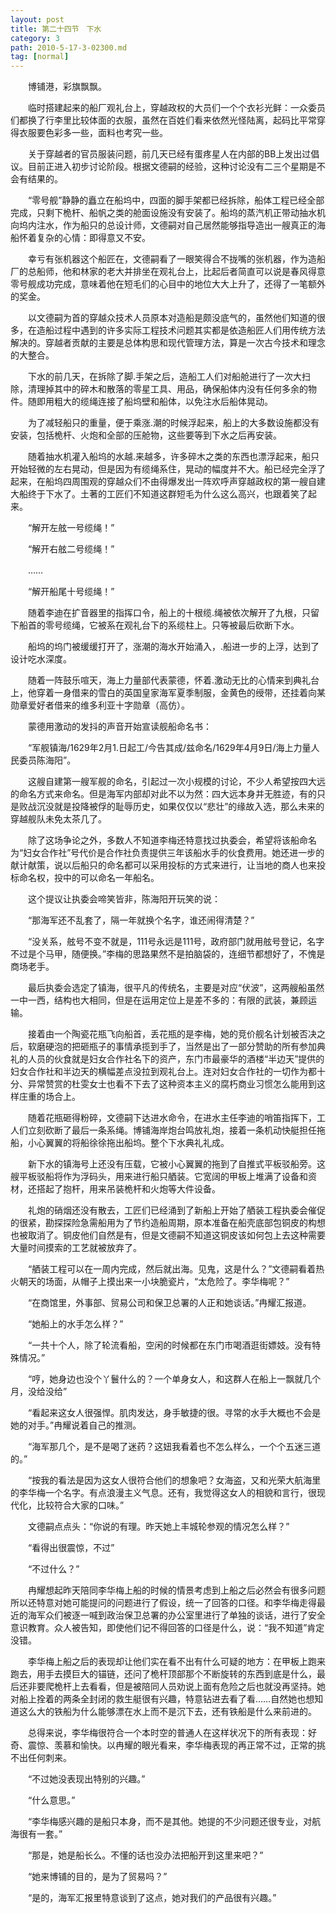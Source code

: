 ```yaml
---
layout: post
title: 第二十四节　下水
category: 3
path: 2010-5-17-3-02300.md
tag: [normal]
---
```


　　博铺港，彩旗飘飘。

　　临时搭建起来的船厂观礼台上，穿越政权的大员们一个个衣衫光鲜：一众委员们都换了行李里比较体面的衣服，虽然在百姓们看来依然光怪陆离，起码比平常穿得衣服要色彩多一些，面料也考究一些。

　　关于穿越者的官员服装问题，前几天已经有蛋疼星人在内部的BB上发出过倡议。目前正进入初步讨论阶段。根据文德嗣的经验，这种讨论没有二三个星期是不会有结果的。

　　“零号舰”静静的矗立在船坞中，四面的脚手架都已经拆除，船体工程已经全部完成，只剩下桅杆、船帆之类的舱面设施没有安装了。船坞的蒸汽机正带动抽水机向坞内注水，作为船只的总设计师，文德嗣对自己居然能够指导造出一艘真正的海船怀着复杂的心情：即得意又不安。

　　幸亏有张机器这个船匠在，文德嗣看了一眼笑得合不拢嘴的张机器，作为造船厂的总船师，他和林家的老大并排坐在观礼台上，比起后者简直可以说是春风得意零号舰成功完成，意味着他在短毛们的心目中的地位大大上升了，还得了一笔额外的奖金。

　　以文德嗣为首的穿越众技术人员原本对造船是颇没底气的，虽然他们知道的很多，在造船过程中遇到的许多实际工程技术问题其实都是依造船匠人们用传统方法解决的。穿越者贡献的主要是总体构思和现代管理方法，算是一次古今技术和理念的大整合。

　　下水的前几天，在拆除了脚.手架之后，造船工人们对船舱进行了一次大扫除，清理掉其中的碎木和散落的零星工具、用品，确保船体内没有任何多余的物件。随即用粗大的缆绳连接了船坞壁和船体，以免注水后船体晃动。

　　为了减轻船只的重量，便于乘涨.潮的时候浮起来，船上的大多数设施都没有安装，包括桅杆、火炮和全部的压舱物，这些要等到下水之后再安装。

　　随着抽水机灌入船坞的水越.来越多，许多碎木之类的东西也漂浮起来，船只开始轻微的左右晃动，但是因为有缆绳系住，晃动的幅度并不大。船已经完全浮了起来，在船坞四周围观的穿越众们不由得爆发出一阵欢呼声穿越政权的第一艘自建大船终于下水了。土著的工匠们不知道这群短毛为什么这么高兴，也跟着笑了起来。

　　“解开左舷一号缆绳！”

　　“解开右舷二号缆绳！”

　　……

　　“解开船尾十号缆绳！”

　　随着李迪在扩音器里的指挥口令，船上的十根缆.绳被依次解开了九根，只留下船首的零号缆绳，它被系在观礼台下的系缆柱上。只等被最后砍断下水。

　　船坞的坞门被缓缓打开了，涨潮的海水开始涌入，.船进一步的上浮，达到了设计吃水深度。

　　随着一阵鼓乐喧天，海上力量部代表蒙德，怀着.激动无比的心情来到典礼台上，他穿着一身借来的雪白的英国皇家海军夏季制服，金黄色的绶带，还挂着向某勋章爱好者借来的维多利亚十字勋章（高仿）。

　　蒙德用激动的发抖的声音开始宣读舰船命名书：

　　“军舰镇海/1629年2月1.日起工/今告其成/兹命名/1629年4月9日/海上力量人民委员陈海阳”。

　　这艘自建第一艘军舰的命名，引起过一次小规模的讨论，不少人希望按四大远的命名方式来命名。但是海军内部却对此不以为然：四大远本身并无胜迹，有的只是败战沉没就是投降被俘的耻辱历史，如果仅仅以“悲壮”的缘故入选，那么未来的穿越舰队未免太茶几了。

　　除了这场争论之外，多数人不知道李梅还特意找过执委会，希望将该船命名为“妇女合作社”号代价是合作社负责提供三年该船水手的伙食费用。她还进一步的献计献策，说以后船只的命名都可以采用投标的方式来进行，让当地的商人也来投标命名权，投中的可以命名一年船名。

　　这个提议让执委会啼笑皆非，陈海阳开玩笑的说：

　　“那海军还不乱套了，隔一年就换个名字，谁还闹得清楚？”

　　“没关系，舷号不变不就是，111号永远是111号，政府部门就用舷号登记，名字不过是个马甲，随便换。”李梅的思路果然不是拍脑袋的，连细节都想好了，不愧是商场老手。

　　最后执委会选定了镇海，很平凡的传统名，主要是对应“伏波”，这两艘船虽然一中一西，结构也大相同，但是在运用定位上是差不多的：有限的武装，兼顾运输。

　　接着由一个陶瓷花瓶飞向船首，丢花瓶的是李梅，她的竞价舰名计划被否决之后，软磨硬泡的把砸瓶子的事情承揽到手了，当然是出了一部分赞助的所有参加典礼的人员的伙食就是妇女合作社名下的资产，东门市最豪华的酒楼“半边天”提供的妇女合作社和半边天的横幅差点没拉到观礼台上。连对妇女合作社的一切作为都十分、异常赞赏的杜雯女士也看不下去了这种资本主义的腐朽商业习惯怎么能用到这样庄重的场合上。

　　随着花瓶砸得粉碎，文德嗣下达进水命令，在进水主任李迪的哨笛指挥下，工人们立刻砍断了最后一条系绳。博铺海岸炮台鸣放礼炮，接着一条机动快艇担任拖船，小心翼翼的将船徐徐拖出船坞。整个下水典礼礼成。

　　新下水的镇海号上还没有压载，它被小心翼翼的拖到了自推式平板驳船旁。这艘平板驳船将作为浮码头，用来进行船只舾装。它宽阔的甲板上堆满了设备和资材，还搭起了抱杆，用来吊装桅杆和火炮等大件设备。

　　礼炮的硝烟还没有散去，工匠们已经涌到了新船上开始了舾装工程执委会催促的很紧，勘探探险急需船用为了节约造船周期，原本准备在船壳底部包铜皮的构想也被取消了。铜皮他们自然是有，但是文德嗣不知道这铜皮该如何包上去这种需要大量时间摸索的工艺就被放弃了。

　　“舾装工程可以在一周内完成，然后就出海。见鬼，这是什么？”文德嗣看着热火朝天的场面，从帽子上摸出来一小块脆瓷片，“太危险了。李华梅呢？”

　　“在商馆里，外事部、贸易公司和保卫总署的人正和她谈话。”冉耀汇报道。

　　“她船上的水手怎么样？”

　　“一共十个人，除了轮流看船，空闲的时候都在东门市喝酒逛街嫖妓。没有特殊情况。”

　　“哼，她身边也没个丫鬟什么的？一个单身女人，和这群人在船上一飘就几个月，没给没给”

　　“看起来这女人很强悍。肌肉发达，身手敏捷的很。寻常的水手大概也不会是她的对手。”冉耀说着自己的推测。

　　“海军那几个，是不是喝了迷药？这妞我看着也不怎么样么，一个个五迷三道的。”

　　“按我的看法是因为这女人很符合他们的想象吧？女海盗，又和光荣大航海里的李华梅一个名字。有点浪漫主义气息。还有，我觉得这女人的相貌和言行，很现代化，比较符合大家的口味。”

　　文德嗣点点头：“你说的有理。昨天她上丰城轮参观的情况怎么样？”

　　“看得出很震惊，不过”

　　“不过什么？”

　　冉耀想起昨天陪同李华梅上船的时候的情景考虑到上船之后必然会有很多问题所以还特意对她可能提问的问题进行了假设，统一了回答的口径。和李华梅走得最近的海军众们被逐一喊到政治保卫总署的办公室里进行了单独的谈话，进行了安全意识教育。众人被告知，即使他们记不得回答的口径是什么，说：“我不知道”肯定没错。

　　李华梅上船之后的表现却让他们实在看不出有什么可疑的地方：在甲板上跑来跑去，用手去摸巨大的锚链，还问了桅杆顶部那个不断旋转的东西到底是什么，最后还非要爬桅杆上去看看，但是被陪同人员劝说上面有危险之后也就没再坚持。她对船上拴着的两条全封闭的救生艇很有兴趣，特意钻进去看了看……自然她也想知道这么大的铁船为什么能够漂在水上而不是沉下去，还有铁船是什么来前进的。

　　总得来说，李华梅很符合一个本时空的普通人在这样状况下的所有表现：好奇、震惊、羡慕和愉快。以冉耀的眼光看来，李华梅表现的再正常不过，正常的挑不出任何刺来。

　　“不过她没表现出特别的兴趣。”

　　“什么意思。”

　　“李华梅感兴趣的是船只本身，而不是其他。她提的不少问题还很专业，对航海很有一套。”

　　“那是，她是船长么。不懂的话也没办法把船开到这里来吧？”

　　“她来博铺的目的，是为了贸易吗？”

　　“是的，海军汇报里特意谈到了这点，她对我们的产品很有兴趣。”